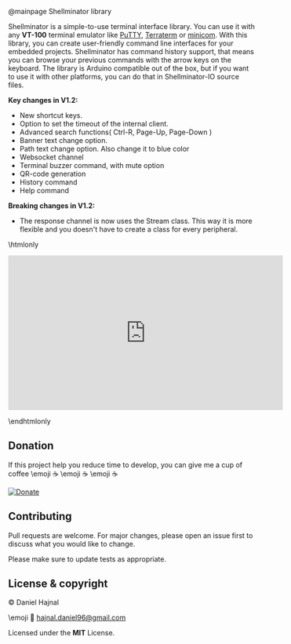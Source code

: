 @mainpage Shellminator library

Shellminator is a simple-to-use terminal interface library. You can use it with any __VT-100__
terminal emulator like [PuTTY](https://www.putty.org/), [Terraterm](https://ttssh2.osdn.jp/index.html.en) or [minicom](https://linux.die.net/man/1/minicom).
With this library, you can create user-friendly command line interfaces for your embedded projects.
Shellminator has command history support, that means you can browse your previous commands with the arrow keys on the keyboard.
The library is Arduino compatible out of the box, but if you want to use it with other platforms,
you can do that in Shellminator-IO source files.

__Key changes in V1.2:__
* New shortcut keys.
* Option to set the timeout of the internal client.
* Advanced search functions( Ctrl-R, Page-Up, Page-Down )
* Banner text change option.
* Path text change option. Also change it to blue color
* Websocket channel
* Terminal buzzer command, with mute option
* QR-code generation
* History command
* Help command

__Breaking changes in V1.2:__
* The response channel is now uses the Stream class.
  This way it is more flexible and you doesn't have to
  create a class for every peripheral.

\htmlonly

<iframe width="560" height="315" src="https://www.youtube.com/embed/O2su8kXg1X8" title="YouTube video player" frameborder="0" allow="accelerometer; autoplay; clipboard-write; encrypted-media; gyroscope; picture-in-picture; web-share" allowfullscreen></iframe>

\endhtmlonly

## Donation
If this project help you reduce time to develop, you can give me a cup of coffee \emoji :coffee: \emoji :coffee: \emoji :coffee:

[![Donate](https://img.shields.io/badge/Donate-PayPal-green.svg)](https://www.paypal.com/donate?hosted_button_id=YFGZD78H6K2CS)

## Contributing
Pull requests are welcome. For major changes, please open an issue first to discuss what you would like to change.

Please make sure to update tests as appropriate.

## License & copyright
© Daniel Hajnal

\emoji :email: hajnal.daniel96@gmail.com

Licensed under the __MIT__ License.
